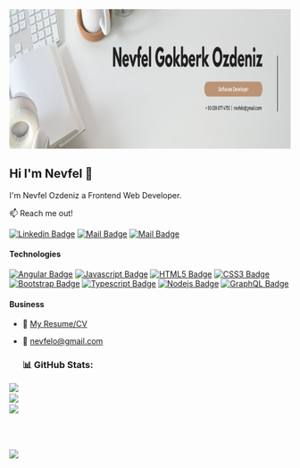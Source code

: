 <img src="https://raw.githubusercontent.com/nevfelozdeniz/nevfelozdeniz/main/github-banner.png" width="1200" height="250" />

## Hi I'm Nevfel 👋

I'm Nevfel Ozdeniz a Frontend Web Developer.

:mailbox: Reach me out!

[![Linkedin Badge](https://img.shields.io/badge/-NevfelGokberkOzdeniz-0e76a8?style=flat&labelColor=0e76a8&logo=linkedin&logoColor=white)](https://www.linkedin.com/in/nevfelgokberkozdeniz/) [![Mail Badge](https://img.shields.io/badge/-@nevfelozdeniz-e4405f?style=flat&labelColor=e4405f&logo=instagram&logoColor=white)](https://instagram.com/nozdnz) [![Mail Badge](https://img.shields.io/badge/-nevfelozdeniz-c0392b?style=flat&labelColor=c0392b&logo=gmail&logoColor=white)](mailto:nevfelo@gmail.com)

#### Technologies

<!-- TODO: Make technologies links takes you to repositories -->

[![Angular Badge](https://img.shields.io/badge/-Angular-B52E31?style=for-the-badge&labelColor=black&logo=angular&logoColor=B52E31)](#) [![Javascript Badge](https://img.shields.io/badge/-Javascript-F0DB4F?style=for-the-badge&labelColor=black&logo=javascript&logoColor=F0DB4F)](#) [![HTML5 Badge](https://img.shields.io/badge/-HTML-FFA500?style=for-the-badge&labelColor=black&logo=html5&logoColor=FFA500)](#) [![CSS3 Badge](https://img.shields.io/badge/-CSS-264de4?style=for-the-badge&labelColor=black&logo=css3&logoColor=264de4)](#) [![Bootstrap Badge](https://img.shields.io/badge/-Bootstrap-563d7c?style=for-the-badge&labelColor=black&logo=bootstrap&logoColor=563d7c)](#) [![Typescript Badge](https://img.shields.io/badge/-Typescript-007acc?style=for-the-badge&labelColor=black&logo=typescript&logoColor=007acc)](#) [![Nodejs Badge](https://img.shields.io/badge/-Nodejs-3C873A?style=for-the-badge&labelColor=black&logo=node.js&logoColor=3C873A)](#) [![GraphQL Badge](https://img.shields.io/badge/-GraphQl-e535ab?style=for-the-badge&labelColor=black&logo=node.js&logoColor=e535ab)](#)

#### Business
- :paperclip: [My Resume/CV](#)
- :email: nevfelo@gmail.com

  ### 📊 GitHub Stats:
![](https://github-readme-stats.vercel.app/api?username=nevfelozdeniz&theme=dark&hide_border=false&include_all_commits=true&count_private=true)<br/>
![](https://github-readme-streak-stats.herokuapp.com/?user=nevfelozdeniz&theme=dark&hide_border=false)<br/>
![](https://github-readme-stats.vercel.app/api/top-langs/?username=nevfelozdeniz&theme=dark&hide_border=false&include_all_commits=true&count_private=true&layout=compact)


</br>
</br> 

[![](https://visitor-badge.laobi.icu/badge?page_id=nevfelozdeniz.nevfelozdeniz)](#)
